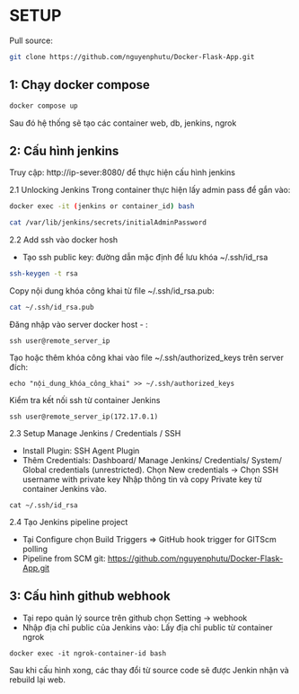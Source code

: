 # SETUP
Pull source:
```bash
git clone https://github.com/nguyenphutu/Docker-Flask-App.git
```
## 1: Chạy docker compose
```bash
docker compose up 
```
Sau đó hệ thống sẽ tạo các container web, db, jenkins, ngrok
## 2: Cấu hình jenkins
Truy cập: http://ip-sever:8080/ để thực hiện cấu hình jenkins

2.1 Unlocking Jenkins
Trong container thực hiện lấy admin pass để gắn vào:
```bash
docker exec -it (jenkins or container_id) bash

cat /var/lib/jenkins/secrets/initialAdminPassword
```
2.2 Add ssh vào docker hosh
- Tạo ssh public key: đường dẫn mặc định để lưu khóa ~/.ssh/id_rsa
```bash
ssh-keygen -t rsa
```
Copy nội dung khóa công khai từ file ~/.ssh/id_rsa.pub:
```bash
cat ~/.ssh/id_rsa.pub
```
Đăng nhập vào server docker host - :
```
ssh user@remote_server_ip
```
Tạo hoặc thêm khóa công khai vào file ~/.ssh/authorized_keys trên server đích:
```
echo "nội_dung_khóa_công_khai" >> ~/.ssh/authorized_keys
```
Kiểm tra kết nối ssh từ container Jenkins
```
ssh user@remote_server_ip(172.17.0.1)
```

2.3 Setup Manage Jenkins / Credentials / SSH
- Install Plugin: SSH Agent Plugin
- Thêm Credentials: Dashboard/ Manage Jenkins/ Credentials/ System/ Global credentials (unrestricted).
Chọn New credentials -> Chọn SSH username with private key
Nhập thông tin và copy Private key từ container Jenkins vào.
```
cat ~/.ssh/id_rsa
```

2.4 Tạo Jenkins pipeline project
- Tại Configure chọn Build Triggers => GitHub hook trigger for GITScm polling
- Pipeline from SCM git: https://github.com/nguyenphutu/Docker-Flask-App.git

## 3: Cấu hình github webhook
- Tại repo quản lý source trên github chọn Setting -> webhook
- Nhập địa chỉ public của Jenkins vào: Lấy địa chỉ public từ container ngrok
```
docker exec -it ngrok-container-id bash
```
Sau khi cấu hình xong, các thay đổi từ source code sẽ được Jenkin nhận và rebuild lại web.

